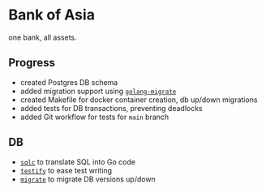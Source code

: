 # Bank of Asia

one bank, all assets.

## Progress
* created Postgres DB schema
* added migration support using [`golang-migrate`](https://github.com/golang-migrate/migrate#cli-usage)
* created Makefile for docker container creation, db up/down migrations
* added tests for DB transactions, preventing deadlocks
* added Git workflow for tests for `main` branch

## DB
* [`sqlc`](https://sqlc.dev/) to translate SQL into Go code
* [`testify`](https://github.com/stretchr/testify) to ease test writing
* [`migrate`](https://github.com/golang-migrate/migrate) to migrate DB versions up/down
